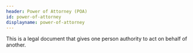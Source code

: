 ```yaml
---
header: Power of Attorney (POA)
id: power-of-attorney
displayname: power-of-attorney
---
```

This is a legal document that gives one person authority to act on behalf of another.
